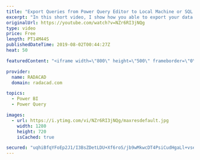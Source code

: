 ```yaml
---
title: "Export Queries from Power Query Editor to Local Machine or SQL Server"
excerpt: "In this short video, I show how you able to export your data from Power Query Editor with Help of R into local machine and SQL Server, this is just for one-off use, every time a new table will be added to make it more flexible you need to handle it in R code , later I will show how to manage it, the"
originalUrl: https://youtube.com/watch?v=NZr6RI3jNQg
type: video
price: Free
length: PT14M44S
publishedDateTime: 2019-08-02T00:44:27Z
heat: 50

featuredContent: "<iframe width=\"800\" height=\"500\" frameborder=\"0\" src=\"https://www.youtube.com/embed/NZr6RI3jNQg\" allow=\"accelerometer; autoplay; encrypted-media; gyroscope; picture-in-picture\" allowfullscreen></iframe>"

provider:
  name: RADACAD
  domain: radacad.com

topics:
  - Power BI
  - Power Query

images:
  - url: https://i.ytimg.com/vi/NZr6RI3jNQg/maxresdefault.jpg
    width: 1280
    height: 720
    isCached: true

secured: "uqhiBfqYFoEp2J1/I3BsZDetLDU+Xf6roS/jb9wMkwcDT4PsiCudHgaLl+vsecGYt27lsdX6zWfL1rmKOWlHlL73XETNEGwT7eC8QE2oh5d/UQOBsgiWm6Q7ruzaf2Y3bvJD8cmwQHETWMXDw2tggYNZWCQg16Nyz6uyBmB+2qBNKmVaJyQ9Idv+2/8R6tj65+GYs9LYT8A8AuTYM6R6Vb7t2DL4urGmQDIUwsRUewn03mo60jTS6fNtMdxaJs6AmA0I7KWGzlLM9P1rF3jxXBUX8sYiLHvubBD7/+OSDEY7ika2PTQ8YvD0s3T/BD9RjRR/mW4dx1OEoOyjBoN4ymQF080icnYhh/KIPUTUoknG3VnAHovABfW5KMvh7ODEdzUngdT7CCCEk5Gp9Wr4VSkr31ExGYv+FBtogfSqXj8=;YTB6k2418eaLlt7cJBjvtw=="
---
```


